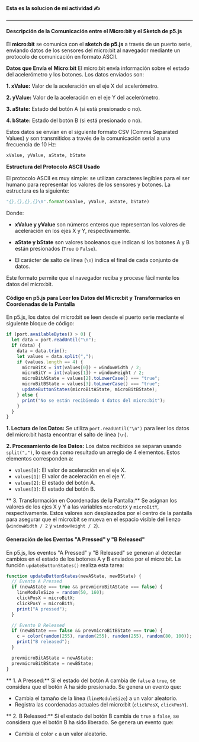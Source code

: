 
#### Esta es la solucion de mi actividad ✍️
---

#### **Descripción de la Comunicación entre el Micro:bit y el Sketch de p5.js**
El **micro:bit** se comunica con el **sketch de p5.js** a través de un puerto serie, enviando datos de los sensores del micro:bit al navegador mediante un protocolo de comunicación en formato ASCII.

**Datos que Envía el Micro:bit**
El micro:bit envía información sobre el estado del acelerómetro y los botones. Los datos enviados son:

**1. xValue:** Valor de la aceleración en el eje X del acelerómetro.

**2. yValue:** Valor de la aceleración en el eje Y del acelerómetro.

**3. aState:** Estado del botón A (si está presionado o no).

**4. bState:** Estado del botón B (si está presionado o no).

Estos datos se envían en el siguiente formato CSV (Comma Separated Values) y son transmitidos a través de la comunicación serial a una frecuencia de 10 Hz:

```python
xValue, yValue, aState, bState
```

**Estructura del Protocolo ASCII Usado**

El protocolo ASCII es muy simple: se utilizan caracteres legibles para el ser humano para representar los valores de los sensores y botones. La estructura es la siguiente:

```python
"{},{},{},{}\n".format(xValue, yValue, aState, bState)
```

Donde:

- **xValue y yValue** son números enteros que representan los valores de aceleración en los ejes X y Y, respectivamente.

- **aState y bState** son valores booleanos que indican si los botones A y B están presionados (`True` o `False`).

- El carácter de salto de línea (`\n`) indica el final de cada conjunto de datos.

Este formato permite que el navegador reciba y procese fácilmente los datos del micro:bit.

#### **Código en p5.js para Leer los Datos del Micro:bit y Transformarlos en Coordenadas de la Pantalla**
En p5.js, los datos del micro:bit se leen desde el puerto serie mediante el siguiente bloque de código:

```javascript
if (port.availableBytes() > 0) {
  let data = port.readUntil("\n");
  if (data) {
    data = data.trim();
    let values = data.split(",");
    if (values.length == 4) {
      microBitX = int(values[0]) + windowWidth / 2;
      microBitY = int(values[1]) + windowHeight / 2;
      microBitAState = values[2].toLowerCase() === "true";
      microBitBState = values[3].toLowerCase() === "true";
      updateButtonStates(microBitAState, microBitBState);
    } else {
      print("No se están recibiendo 4 datos del micro:bit");
    }
  }
}
```

**1. Lectura de los Datos:** Se utiliza `port.readUntil("\n")` para leer los datos del micro:bit hasta encontrar el salto de línea (`\n`).

**2. Procesamiento de los Datos:** Los datos recibidos se separan usando `split(",")`, lo que da como resultado un arreglo de 4 elementos. Estos elementos corresponden a:

- `values[0]`: El valor de aceleración en el eje X.
- `values[1]`: El valor de aceleración en el eje Y.
- `values[2]`: El estado del botón A.
- `values[3]`: El estado del botón B.

** 3. Transformación en Coordenadas de la Pantalla:** Se asignan los valores de los ejes X y Y a las variables `microBitX` y `microBitY`, respectivamente. Estos valores son desplazados por el centro de la pantalla para asegurar que el micro:bit se mueva en el espacio visible del lienzo (`windowWidth / 2` y `windowHeight / 2`).

#### **Generación de los Eventos "A Pressed" y "B Released"**
En p5.js, los eventos "A Pressed" y "B Released" se generan al detectar cambios en el estado de los botones A y B enviados por el micro:bit. La función `updateButtonStates()` realiza esta tarea:

```javascript
function updateButtonStates(newAState, newBState) {
  // Evento A Pressed
  if (newAState === true && prevmicroBitAState === false) {
    lineModuleSize = random(50, 160);
    clickPosX = microBitX;
    clickPosY = microBitY;
    print("A pressed");
  }

  // Evento B Released
  if (newBState === false && prevmicroBitBState === true) {
    c = color(random(255), random(255), random(255), random(80, 100));
    print("B released");
  }

  prevmicroBitAState = newAState;
  prevmicroBitBState = newBState;
}
```

** 1. A Pressed:** Si el estado del botón A cambia de `false` a `true`, se considera que el botón A ha sido presionado. Se genera un evento que:

- Cambia el tamaño de la línea (`lineModuleSize`) a un valor aleatorio.
- Registra las coordenadas actuales del micro:bit (`clickPosX`, `clickPosY`).

** 2. B Released:** Si el estado del botón B cambia de `true` a `false`, se considera que el botón B ha sido liberado. Se genera un evento que:

- Cambia el color `c` a un valor aleatorio.
